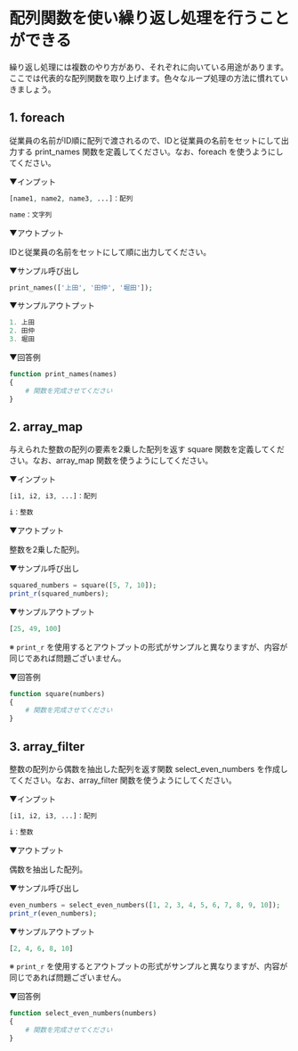 # 配列関数を使い繰り返し処理を行うことができる

繰り返し処理には複数のやり方があり、それぞれに向いている用途があります。ここでは代表的な配列関数を取り上げます。色々なループ処理の方法に慣れていきましょう。

## 1. foreach

従業員の名前がID順に配列で渡されるので、IDと従業員の名前をセットにして出力する print_names 関数を定義してください。なお、foreach を使うようにしてください。

▼インプット

```php
[name1, name2, name3, ...]：配列

name：文字列
```

▼アウトプット

IDと従業員の名前をセットにして順に出力してください。

▼サンプル呼び出し

```php
print_names(['上田', '田仲', '堀田']);
```

▼サンプルアウトプット

```php
1. 上田
2. 田仲
3. 堀田
```

▼回答例

```php
function print_names(names)
{
    # 関数を完成させてください
}
```

## 2. array_map

与えられた整数の配列の要素を2乗した配列を返す square 関数を定義してください。なお、array_map 関数を使うようにしてください。

▼インプット

```php
[i1, i2, i3, ...]：配列

i：整数
```

▼アウトプット

整数を2乗した配列。

▼サンプル呼び出し

```php
squared_numbers = square([5, 7, 10]);
print_r(squared_numbers);
```

▼サンプルアウトプット

```php
[25, 49, 100]
```

※ `print_r` を使用するとアウトプットの形式がサンプルと異なりますが、内容が同じであれば問題ございません。

▼回答例

```php
function square(numbers)
{
    # 関数を完成させてください
}
```

## 3. array_filter

整数の配列から偶数を抽出した配列を返す関数 select_even_numbers を作成してください。なお、array_filter 関数を使うようにしてください。

▼インプット

```php
[i1, i2, i3, ...]：配列

i：整数
```

▼アウトプット

偶数を抽出した配列。

▼サンプル呼び出し

```php
even_numbers = select_even_numbers([1, 2, 3, 4, 5, 6, 7, 8, 9, 10]);
print_r(even_numbers);
```

▼サンプルアウトプット

```php
[2, 4, 6, 8, 10]
```

※ `print_r` を使用するとアウトプットの形式がサンプルと異なりますが、内容が同じであれば問題ございません。

▼回答例

```php
function select_even_numbers(numbers)
{
    # 関数を完成させてください
}
```
